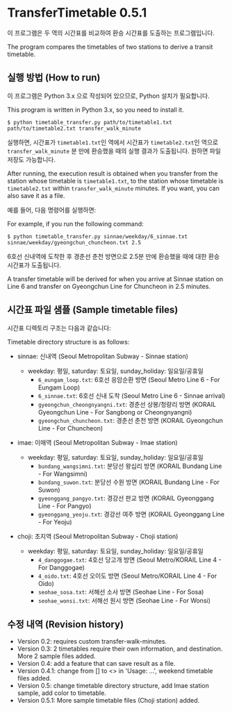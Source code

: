 # TransferTimetable 0.5.1

이 프로그램은 두 역의 시간표를 비교하여 환승 시간표를 도출하는 프로그램입니다.

The program compares the timetables of two stations to derive a transit timetable.

## 실행 방법 (How to run)

이 프로그램은 Python 3.x 으로 작성되어 있으므로, Python 설치가 필요합니다.

This program is written in Python 3.x, so you need to install it.

```shell
$ python timetable_transfer.py path/to/timetable1.txt path/to/timetable2.txt transfer_walk_minute
```

실행하면, 시간표가 `timetable1.txt`인 역에서 시간표가 `timetable2.txt`인 역으로 `transfer_walk_minute` 분 만에 환승했을 때의 실행 결과가 도출됩니다. 원하면 파일 저장도 가능합니다.

After running, the execution result is obtained when you transfer from the station whose timetable is `timetable1.txt`, to the station whose timetable is `timetable2.txt` within `transfer_walk_minute` minutes. If you want, you can also save it as a file.

예를 들어, 다음 명령어를 실행하면:

For example, if you run the following command:

```shell
$ python timetable_transfer.py sinnae/weekday/6_sinnae.txt sinnae/weekday/gyeongchun_chuncheon.txt 2.5
```

6호선 신내역에 도착한 후 경춘선 춘천 방면으로 2.5분 만에 환승했을 때에 대한 환승 시간표가 도출됩니다.

A transfer timetable will be derived for when you arrive at Sinnae station on Line 6 and transfer on Gyeongchun Line for Chuncheon in 2.5 minutes.

## 시간표 파일 샘플 (Sample timetable files)

시간표 디렉토리 구조는 다음과 같습니다:

Timetable directory structure is as follows:

* sinnae: 신내역 (Seoul Metropolitan Subway - Sinnae station)
  * weekday: 평일, saturday: 토요일, sunday_holiday: 일요일/공휴일
    * `6_eungam_loop.txt`: 6호선 응암순환 방면 (Seoul Metro Line 6 - For Eungam Loop)
    * `6_sinnae.txt`: 6호선 신내 도착 (Seoul Metro Line 6 - Sinnae arrival)
    * `gyeongchun_cheongnyangni.txt`: 경춘선 상봉/청량리 방면 (KORAIL Gyeongchun Line - For Sangbong or Cheongnyangni)
    * `gyeongchun_chuncheon.txt`: 경춘선 춘천 방면 (KORAIL Gyeongchun Line - For Chuncheon)

* imae: 이매역 (Seoul Metropolitan Subway - Imae station)
  * weekday: 평일, saturday: 토요일, sunday_holiday: 일요일/공휴일
    * `bundang_wangsimni.txt`: 분당선 왕십리 방면 (KORAIL Bundang Line - For Wangsimni)
    * `bundang_suwon.txt`: 분당선 수원 방면 (KORAIL Bundang Line - For Suwon)
    * `gyeonggang_pangyo.txt`: 경강선 판교 방면 (KORAIL Gyeonggang Line - For Pangyo)
    * `gyeonggang_yeoju.txt`: 경강선 여주 방면 (KORAIL Gyeonggang Line - For Yeoju)

* choji: 초지역 (Seoul Metropolitan Subway - Choji station)
  * weekday: 평일, saturday: 토요일, sunday_holiday: 일요일/공휴일
    * `4_danggogae.txt`: 4호선 당고개 방면 (Seoul Metro/KORAIL Line 4 - For Danggogae)
    * `4_oido.txt`: 4호선 오이도 방면 (Seoul Metro/KORAIL Line 4 - For Oido)
    * `seohae_sosa.txt`: 서해선 소사 방면 (Seohae Line - For Sosa)
    * `seohae_wonsi.txt`: 서해선 원시 방면 (Seohae Line - For Wonsi)

## 수정 내역 (Revision history)

* Version 0.2: requires custom transfer-walk-minutes.
* Version 0.3: 2 timetables require their own information, and destination. More 2 sample files added.
* Version 0.4: add a feature that can save result as a file.
* Version 0.4.1: change from [] to <> in 'Usage: ...', weekend timetable files added.
* Version 0.5: change timetable directory structure, add Imae station sample, add color to timetable.
* Version 0.5.1: More sample timetable files (Choji station) added.